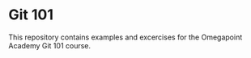 # Git 101

This repository contains examples and excercises for the Omegapoint Academy Git 101 course.
